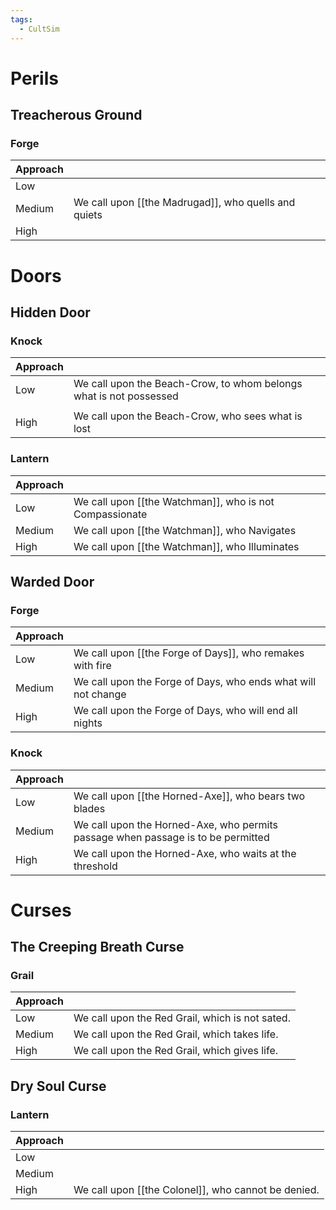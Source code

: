 ```yaml
---
tags:
  - CultSim
---
```

# Perils
## Treacherous Ground
### Forge
| Approach |                                                      |
| -------- | ---------------------------------------------------- |
| Low      |                                                      |
| Medium   | We call upon [[the Madrugad]], who quells and quiets |
| High     |                                                      |
# Doors
## Hidden Door
### Knock
| Approach |                                                                    |
| -------- | ------------------------------------------------------------------ |
| Low      | We call upon the Beach-Crow, to whom belongs what is not possessed |
|          |                                                                    |
| High     | We call upon the Beach-Crow, who sees what is lost                 |
### Lantern
| Approach |                                                         |
| -------- | ------------------------------------------------------- |
| Low      | We call upon [[the Watchman]], who is not Compassionate |
| Medium   | We call upon [[the Watchman]], who Navigates            |
| High     | We call upon [[the Watchman]], who Illuminates          |
## Warded Door
### Forge
| Approach |                                                               |
| -------- | ------------------------------------------------------------- |
| Low      | We call upon [[the Forge of Days]], who remakes with fire     |
| Medium   | We call upon the Forge of Days, who ends what will not change |
| High     | We call upon the Forge of Days, who will end all nights       |
### Knock
| Approach |                                                                                  |
| -------- | -------------------------------------------------------------------------------- |
| Low      | We call upon [[the Horned-Axe]], who bears two blades                            |
| Medium   | We call upon the Horned-Axe, who permits passage when passage is to be permitted |
| High     | We call upon the Horned-Axe, who waits at the threshold                          |
# Curses
## The Creeping Breath Curse
### Grail
| Approach |                                                 |
| -------- | ----------------------------------------------- |
| Low      | We call upon the Red Grail, which is not sated. |
| Medium   | We call upon the Red Grail, which takes life.   |
| High     | We call upon the Red Grail, which gives life.   |

## Dry Soul Curse
### Lantern
| Approach |                                                     |
| -------- | --------------------------------------------------- |
| Low      |                                                     |
| Medium   |                                                     |
| High     | We call upon [[the Colonel]], who cannot be denied. |